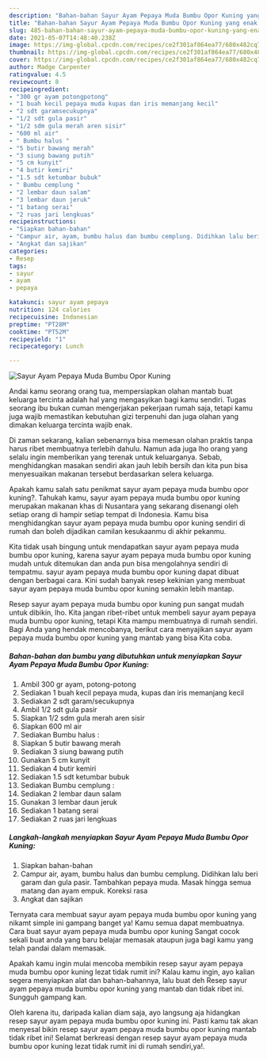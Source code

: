 ```yaml
---
description: "Bahan-bahan Sayur Ayam Pepaya Muda Bumbu Opor Kuning yang enak dan Mudah Dibuat"
title: "Bahan-bahan Sayur Ayam Pepaya Muda Bumbu Opor Kuning yang enak dan Mudah Dibuat"
slug: 485-bahan-bahan-sayur-ayam-pepaya-muda-bumbu-opor-kuning-yang-enak-dan-mudah-dibuat
date: 2021-05-07T14:48:40.238Z
image: https://img-global.cpcdn.com/recipes/ce2f301af864ea77/680x482cq70/sayur-ayam-pepaya-muda-bumbu-opor-kuning-foto-resep-utama.jpg
thumbnail: https://img-global.cpcdn.com/recipes/ce2f301af864ea77/680x482cq70/sayur-ayam-pepaya-muda-bumbu-opor-kuning-foto-resep-utama.jpg
cover: https://img-global.cpcdn.com/recipes/ce2f301af864ea77/680x482cq70/sayur-ayam-pepaya-muda-bumbu-opor-kuning-foto-resep-utama.jpg
author: Madge Carpenter
ratingvalue: 4.5
reviewcount: 8
recipeingredient:
- "300 gr ayam potongpotong"
- "1 buah kecil pepaya muda kupas dan iris memanjang kecil"
- "2 sdt garamsecukupnya"
- "1/2 sdt gula pasir"
- "1/2 sdm gula merah aren sisir"
- "600 ml air"
- " Bumbu halus "
- "5 butir bawang merah"
- "3 siung bawang putih"
- "5 cm kunyit"
- "4 butir kemiri"
- "1.5 sdt ketumbar bubuk"
- " Bumbu cemplung "
- "2 lembar daun salam"
- "3 lembar daun jeruk"
- "1 batang serai"
- "2 ruas jari lengkuas"
recipeinstructions:
- "Siapkan bahan-bahan"
- "Campur air, ayam, bumbu halus dan bumbu cemplung. Didihkan lalu beri garam dan gula pasir. Tambahkan pepaya muda. Masak hingga semua matang dan ayam empuk. Koreksi rasa"
- "Angkat dan sajikan"
categories:
- Resep
tags:
- sayur
- ayam
- pepaya

katakunci: sayur ayam pepaya 
nutrition: 124 calories
recipecuisine: Indonesian
preptime: "PT28M"
cooktime: "PT52M"
recipeyield: "1"
recipecategory: Lunch

---
```



![Sayur Ayam Pepaya Muda Bumbu Opor Kuning](https://img-global.cpcdn.com/recipes/ce2f301af864ea77/680x482cq70/sayur-ayam-pepaya-muda-bumbu-opor-kuning-foto-resep-utama.jpg)

Andai kamu seorang orang tua, mempersiapkan olahan mantab buat keluarga tercinta adalah hal yang mengasyikan bagi kamu sendiri. Tugas seorang ibu bukan cuman mengerjakan pekerjaan rumah saja, tetapi kamu juga wajib memastikan kebutuhan gizi terpenuhi dan juga olahan yang dimakan keluarga tercinta wajib enak.

Di zaman  sekarang, kalian sebenarnya bisa memesan olahan praktis tanpa harus ribet membuatnya terlebih dahulu. Namun ada juga lho orang yang selalu ingin memberikan yang terenak untuk keluarganya. Sebab, menghidangkan masakan sendiri akan jauh lebih bersih dan kita pun bisa menyesuaikan makanan tersebut berdasarkan selera keluarga. 



Apakah kamu salah satu penikmat sayur ayam pepaya muda bumbu opor kuning?. Tahukah kamu, sayur ayam pepaya muda bumbu opor kuning merupakan makanan khas di Nusantara yang sekarang disenangi oleh setiap orang di hampir setiap tempat di Indonesia. Kamu bisa menghidangkan sayur ayam pepaya muda bumbu opor kuning sendiri di rumah dan boleh dijadikan camilan kesukaanmu di akhir pekanmu.

Kita tidak usah bingung untuk mendapatkan sayur ayam pepaya muda bumbu opor kuning, karena sayur ayam pepaya muda bumbu opor kuning mudah untuk ditemukan dan anda pun bisa mengolahnya sendiri di tempatmu. sayur ayam pepaya muda bumbu opor kuning dapat dibuat dengan berbagai cara. Kini sudah banyak resep kekinian yang membuat sayur ayam pepaya muda bumbu opor kuning semakin lebih mantap.

Resep sayur ayam pepaya muda bumbu opor kuning pun sangat mudah untuk dibikin, lho. Kita jangan ribet-ribet untuk membeli sayur ayam pepaya muda bumbu opor kuning, tetapi Kita mampu membuatnya di rumah sendiri. Bagi Anda yang hendak mencobanya, berikut cara menyajikan sayur ayam pepaya muda bumbu opor kuning yang mantab yang bisa Kita coba.

<!--inarticleads1-->

##### Bahan-bahan dan bumbu yang dibutuhkan untuk menyiapkan Sayur Ayam Pepaya Muda Bumbu Opor Kuning:

1. Ambil 300 gr ayam, potong-potong
1. Sediakan 1 buah kecil pepaya muda, kupas dan iris memanjang kecil
1. Sediakan 2 sdt garam/secukupnya
1. Ambil 1/2 sdt gula pasir
1. Siapkan 1/2 sdm gula merah aren sisir
1. Siapkan 600 ml air
1. Sediakan  Bumbu halus :
1. Siapkan 5 butir bawang merah
1. Sediakan 3 siung bawang putih
1. Gunakan 5 cm kunyit
1. Sediakan 4 butir kemiri
1. Sediakan 1.5 sdt ketumbar bubuk
1. Sediakan  Bumbu cemplung :
1. Sediakan 2 lembar daun salam
1. Gunakan 3 lembar daun jeruk
1. Sediakan 1 batang serai
1. Sediakan 2 ruas jari lengkuas




<!--inarticleads2-->

##### Langkah-langkah menyiapkan Sayur Ayam Pepaya Muda Bumbu Opor Kuning:

1. Siapkan bahan-bahan
1. Campur air, ayam, bumbu halus dan bumbu cemplung. Didihkan lalu beri garam dan gula pasir. Tambahkan pepaya muda. Masak hingga semua matang dan ayam empuk. Koreksi rasa
1. Angkat dan sajikan




Ternyata cara membuat sayur ayam pepaya muda bumbu opor kuning yang nikamt simple ini gampang banget ya! Kamu semua dapat membuatnya. Cara buat sayur ayam pepaya muda bumbu opor kuning Sangat cocok sekali buat anda yang baru belajar memasak ataupun juga bagi kamu yang telah pandai dalam memasak.

Apakah kamu ingin mulai mencoba membikin resep sayur ayam pepaya muda bumbu opor kuning lezat tidak rumit ini? Kalau kamu ingin, ayo kalian segera menyiapkan alat dan bahan-bahannya, lalu buat deh Resep sayur ayam pepaya muda bumbu opor kuning yang mantab dan tidak ribet ini. Sungguh gampang kan. 

Oleh karena itu, daripada kalian diam saja, ayo langsung aja hidangkan resep sayur ayam pepaya muda bumbu opor kuning ini. Pasti kamu tak akan menyesal bikin resep sayur ayam pepaya muda bumbu opor kuning mantab tidak ribet ini! Selamat berkreasi dengan resep sayur ayam pepaya muda bumbu opor kuning lezat tidak rumit ini di rumah sendiri,ya!.

